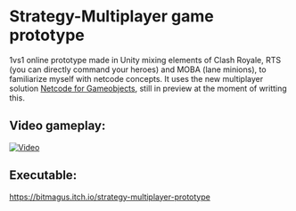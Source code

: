 # Strategy-Multiplayer game prototype

1vs1 online prototype made in Unity mixing elements of Clash Royale, RTS (you can directly command your heroes) and MOBA (lane minions), to familiarize myself with netcode concepts. It uses the new multiplayer solution [Netcode for Gameobjects](https://docs-multiplayer.unity3d.com/netcode/current/about), still in preview at the moment of writting this. 

## Video gameplay:
[![Video](rts-prototype.gif)](https://youtu.be/xMo6o_2uV8c)

## Executable:
https://bitmagus.itch.io/strategy-multiplayer-prototype